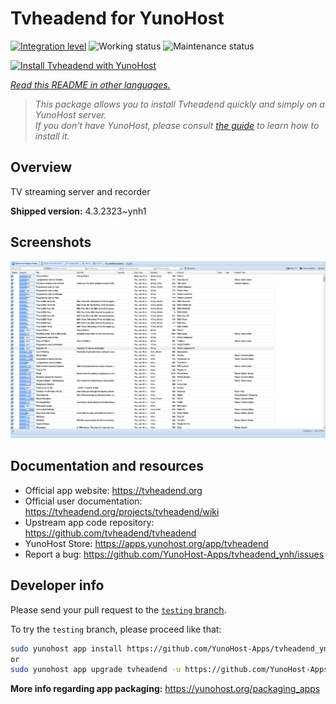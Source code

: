<!--
N.B.: This README was automatically generated by <https://github.com/YunoHost/apps/tree/master/tools/readme_generator>
It shall NOT be edited by hand.
-->

# Tvheadend for YunoHost

[![Integration level](https://dash.yunohost.org/integration/tvheadend.svg)](https://dash.yunohost.org/appci/app/tvheadend) ![Working status](https://ci-apps.yunohost.org/ci/badges/tvheadend.status.svg) ![Maintenance status](https://ci-apps.yunohost.org/ci/badges/tvheadend.maintain.svg)

[![Install Tvheadend with YunoHost](https://install-app.yunohost.org/install-with-yunohost.svg)](https://install-app.yunohost.org/?app=tvheadend)

*[Read this README in other languages.](./ALL_README.md)*

> *This package allows you to install Tvheadend quickly and simply on a YunoHost server.*  
> *If you don't have YunoHost, please consult [the guide](https://yunohost.org/install) to learn how to install it.*

## Overview

TV streaming server and recorder

**Shipped version:** 4.3.2323~ynh1

## Screenshots

![Screenshot of Tvheadend](./doc/screenshots/overall_screenshot.png)

## Documentation and resources

- Official app website: <https://tvheadend.org>
- Official user documentation: <https://tvheadend.org/projects/tvheadend/wiki>
- Upstream app code repository: <https://github.com/tvheadend/tvheadend>
- YunoHost Store: <https://apps.yunohost.org/app/tvheadend>
- Report a bug: <https://github.com/YunoHost-Apps/tvheadend_ynh/issues>

## Developer info

Please send your pull request to the [`testing` branch](https://github.com/YunoHost-Apps/tvheadend_ynh/tree/testing).

To try the `testing` branch, please proceed like that:

```bash
sudo yunohost app install https://github.com/YunoHost-Apps/tvheadend_ynh/tree/testing --debug
or
sudo yunohost app upgrade tvheadend -u https://github.com/YunoHost-Apps/tvheadend_ynh/tree/testing --debug
```

**More info regarding app packaging:** <https://yunohost.org/packaging_apps>
